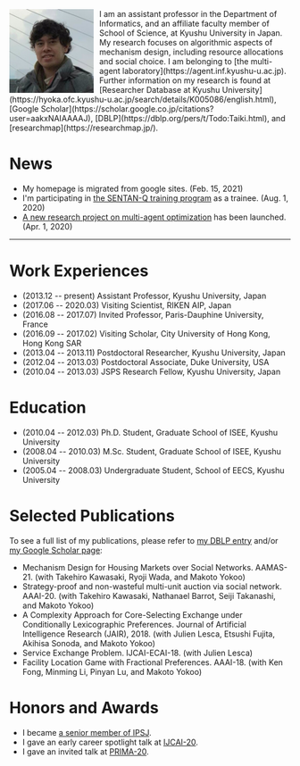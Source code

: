 <img style="float:left; width:30%; margin:0px 10px 0px 0px;" src="0CA2D243-FB59-4E77-9A62-49973F6A3F42.jpeg" />
I am an assistant professor in the Department of Informatics, and an affiliate faculty member of School of Science, at Kyushu University in Japan. My research focuses on algorithmic aspects of mechanism design, including resource allocations and social choice. I am belonging to [the multi-agent laboratory](https://agent.inf.kyushu-u.ac.jp). Further information on my research is found at 
[Researcher Database at Kyushu University](https://hyoka.ofc.kyushu-u.ac.jp/search/details/K005086/english.html), 
[Google Scholar](https://scholar.google.co.jp/citations?user=aakxNAIAAAAJ),
[DBLP](https://dblp.org/pers/t/Todo:Taiki.html), and
[researchmap](https://researchmap.jp/).

<!--
**Contact Information**:
\For more details, my CV is available upon request; please contact me.
-->

# News
- My homepage is migrated from google sites. (Feb. 15, 2021)
- I'm participating in [the SENTAN-Q training program](https://sentan-q.kyushu-u.ac.jp/) as a trainee. (Aug. 1, 2020)
- [A new research project on multi-agent optimization](https://agent.inf.kyushu-u.ac.jp/20H00587/) has been launched. (Apr. 1, 2020)

- - -

# Work Experiences
- (2013.12 -- present) Assistant Professor, Kyushu University, Japan
- (2017.06 -- 2020.03) Visiting Scientist, RIKEN AIP, Japan
- (2016.08 -- 2017.07) Invited Professor, Paris-Dauphine University, France
- (2016.09 -- 2017.02) Visiting Scholar, City University of Hong Kong, Hong Kong SAR
- (2013.04 -- 2013.11) Postdoctoral Researcher, Kyushu University, Japan
- (2012.04 -- 2013.03) Postdoctoral Associate, Duke University, USA
- (2010.04 -- 2013.03) JSPS Research Fellow, Kyushu University, Japan

# Education
- (2010.04 -- 2012.03) Ph.D. Student, Graduate School of ISEE, Kyushu University
- (2008.04 -- 2010.03) M.Sc. Student, Graduate School of ISEE, Kyushu University
- (2005.04 -- 2008.03) Undergraduate Student, School of EECS, Kyushu University

# Selected Publications
To see a full list of my publications, please refer to [my DBLP entry](https://dblp.org/pid/67/7117.html) and/or [my Google Scholar page](https://scholar.google.com/citations?user=aakxNAIAAAAJ):
- Mechanism Design for Housing Markets over Social Networks. AAMAS-21. (with Takehiro Kawasaki, Ryoji Wada, and Makoto Yokoo)
- Strategy-proof and non-wasteful multi-unit auction via social network. AAAI-20. (with Takehiro Kawasaki, Nathanael Barrot, Seiji Takanashi, and Makoto Yokoo)
- A Complexity Approach for Core-Selecting Exchange under Conditionally Lexicographic Preferences. Journal of Artificial Intelligence Research (JAIR), 2018. (with Julien Lesca, Etsushi Fujita, Akihisa Sonoda, and Makoto Yokoo)
- Service Exchange Problem. IJCAI-ECAI-18. (with Julien Lesca)
- Facility Location Game with Fractional Preferences. AAAI-18. (with Ken Fong, Minming Li, Pinyan Lu, and Makoto Yokoo)

# Honors and Awards
- I became [a senior member of IPSJ](http://www.ipsj.or.jp/annai/aboutipsj/seniormember/seniormember.html).
- I gave an early career spotlight talk at [IJCAI-20](https://ijcai20.org/).
- I gave an invited talk at [PRIMA-20](http://uchiya.web.nitech.ac.jp/prima2020/).
